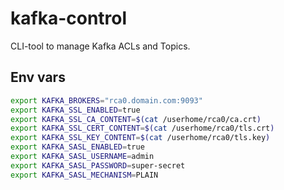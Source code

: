 # kafka-control

CLI-tool to manage Kafka ACLs and Topics.

## Env vars

```bash
export KAFKA_BROKERS="rca0.domain.com:9093"
export KAFKA_SSL_ENABLED=true
export KAFKA_SSL_CA_CONTENT=$(cat /userhome/rca0/ca.crt)
export KAFKA_SSL_CERT_CONTENT=$(cat /userhome/rca0/tls.crt)
export KAFKA_SSL_KEY_CONTENT=$(cat /userhome/rca0/tls.key)
export KAFKA_SASL_ENABLED=true
export KAFKA_SASL_USERNAME=admin
export KAFKA_SASL_PASSWORD=super-secret
export KAFKA_SASL_MECHANISM=PLAIN
```
